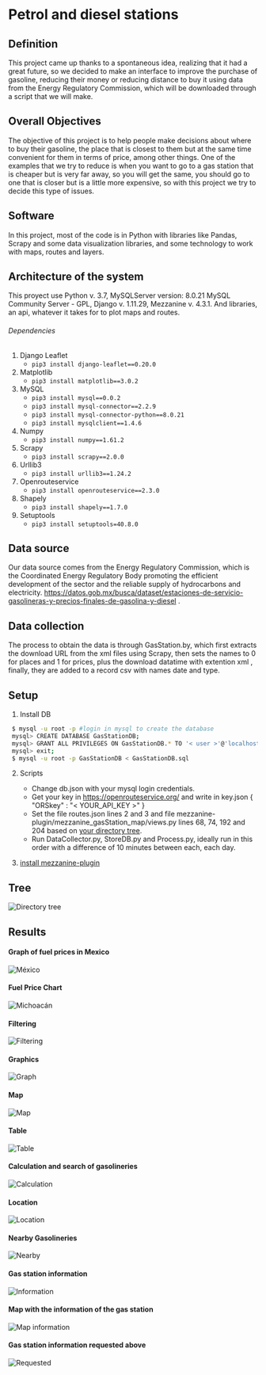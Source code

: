 # Petrol and diesel stations
## Definition
This project came up thanks to a spontaneous idea, realizing that it had a great future, so we decided to make an interface to improve the purchase of gasoline, reducing their money or reducing distance to buy it using data from the Energy Regulatory Commission, which will be downloaded through a script that we will make.
## Overall Objectives
The objective of this project is to help people make decisions about where to buy their gasoline, the place that is closest to them but at the same time convenient for them in terms of price, among other things. One of the examples that we try to reduce is when you want to go to a gas station that is cheaper but is very far away, so you will get the same, you should go to one that is closer but is a little more expensive, so with this project we try to decide this type of issues.
## Software
In this project, most of the code is in Python with libraries like Pandas, Scrapy and some data visualization libraries, and some technology to work with maps, routes and layers.
## Architecture of the system
This proyect use Python v. 3.7, MySQLServer version: 8.0.21 MySQL Community Server - GPL, Django v. 1.11.29, Mezzanine v. 4.3.1. And libraries, an api, whatever it takes for to plot maps and routes.
###### Dependencies
1. Django Leaflet
     - ```pip3 install django-leaflet==0.20.0```
2. Matplotlib
     - ```pip3 install matplotlib==3.0.2```
3. MySQL
     - ```pip3 install mysql==0.0.2```
     - ```pip3 install mysql-connector==2.2.9```
     - ```pip3 install mysql-connector-python==8.0.21```
     - ```pip3 install mysqlclient==1.4.6```
4. Numpy
     - ```pip3 install numpy==1.61.2```
5. Scrapy
     - ```pip3 install scrapy==2.0.0```
6. Urllib3
     - ```pip3 install urllib3==1.24.2```
7. Openrouteservice
     - ```pip3 install openrouteservice==2.3.0```
8. Shapely
     - ```pip3 install shapely==1.7.0```
9. Setuptools
     - ```pip3 install setuptools=40.8.0```

## Data source
Our data source comes from the Energy Regulatory Commission, which is the Coordinated Energy Regulatory Body promoting the efficient development of the sector and the reliable supply of hydrocarbons and electricity.
https://datos.gob.mx/busca/dataset/estaciones-de-servicio-gasolineras-y-precios-finales-de-gasolina-y-diesel .
## Data collection
The process to obtain the data is through GasStation.by, which first extracts the download URL from the xml files using Scrapy, then sets the names to 0 for places and 1 for prices, plus the download datatime with extention xml , finally, they are added to a record csv with names date and type.
## Setup

 1. Install DB
  ```bash
   $ mysql -u root -p #login in mysql to create the database
   mysql> CREATE DATABASE GasStationDB;
   mysql> GRANT ALL PRIVILEGES ON GasStationDB.* TO '< user >'@'localhost'; 
   mysql> exit;
   $ mysql -u root -p GasStationDB < GasStationDB.sql
  ```
 
 2. Scripts
    - Change db.json with your mysql login credentials.
    - Get your key in https://openrouteservice.org/ and write in key.json { "ORSkey" : "< YOUR_API_KEY >" }
    - Set the file routes.json lines 2 and 3 and file mezzanine-plugin/mezzanine_gasStation_map/views.py lines 68, 74, 192 and 204 based on [your directory tree](https://github.com/GustavoAlfredoZA/GasStation-LocP/blob/master/tree.jpg).
    - Run DataCollector.py, StoreDB.py and Process.py, ideally run in this order with a difference of 10 minutes between each, each day.
  
  3. [install mezzanine-plugin](https://github.com/GustavoAlfredoZA/GasStation-LocP/blob/master/mezzanine-plugin/README.rst)
  
## Tree
![Directory tree](tree.jpg)
## Results
#### Graph of fuel prices in Mexico
![México](IMG1.png)
#### Fuel Price Chart
![Michoacán](IMG2.png)
#### Filtering
![Filtering](Form1.png)
#### Graphics
![Graph](Form2.png)
#### Map
![Map](Map.png)
#### Table
![Table](Table.png)
#### Calculation and search of gasolineries
![Calculation](resultados1.png)
#### Location
![Location](resultados2.png)
#### Nearby Gasolineries
![Nearby](resultados3.png)
#### Gas station information
![Information](resultados4.png)
#### Map with the information of the gas station
![Map information](resultados5.png)
#### Gas station information requested above
![Requested](resultados6.png)
